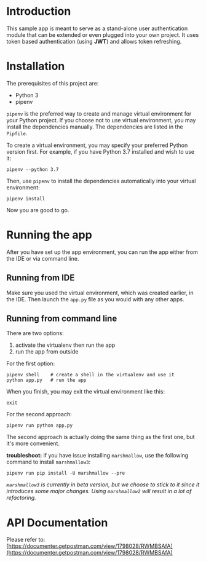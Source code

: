 # Introduction
This sample app is meant to serve as a stand-alone user authentication module that can be extended or even plugged into your own project. It uses token based authentication (using **JWT**) and allows token refreshing.

# Installation

The prerequisites of this project are:
- Python 3
- pipenv

`pipenv` is the preferred way to create and manage virtual environment for your Python project. If you choose not to use virtual environment, you may install the dependencies manually. The dependencies are listed in the `Pipfile`.

To create a virtual environment, you may specify your preferred Python version first. For example, if you have Python 3.7 installed and wish to use it:

```
pipenv --python 3.7
```

Then, use `pipenv` to install the dependencies automatically into your virtual environment:

```
pipenv install
```

Now you are good to go.

# Running the app

After you have set up the app environment, you can run the app either from the IDE or via command line.

## Running from IDE

Make sure you used the virtual environment, which was created earlier, in the IDE. Then launch the `app.py` file as you would with any other apps.

## Running from command line

There are two options: 
1. activate the virtualenv then run the app
2. run the app from outside

For the first option:

```
pipenv shell    # create a shell in the virtualenv and use it
python app.py   # run the app
```

When you finish, you may exit the virtual environment like this:

```
exit
```

For the second approach:

```
pipenv run python app.py
```

The second approach is actually doing the same thing as the first one, but it's more convenient.

**troubleshoot:** if you have issue installing `marshmallow`, use the following command to install `marshmallow3`:

```
pipenv run pip install -U marshmallow --pre
``` 

*`marshmallow3` is currently in beta version, but we choose to stick to it since it introduces some major changes. Using `marshmallow2` will result in a lot of refactoring.*

# API Documentation

Please refer to: [https://documenter.getpostman.com/view/1798028/RWMBSAfA](https://documenter.getpostman.com/view/1798028/RWMBSAfA)
